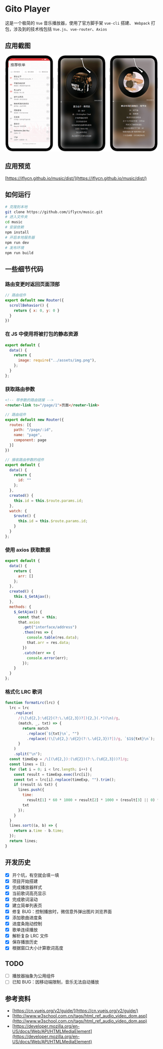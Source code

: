 # Gito Player
这是一个极简的 `Vue` 音乐播放器，使用了官方脚手架 `vue-cli` 搭建、 `Webpack` 打包，涉及到的技术栈包括 `Vue.js`、`vue-router`、`Axios`

## 应用截图
![](https://github.com/iflycn/music/blob/master/dist/screenshot.png)

## 应用预览
[https://iflycn.github.io/music/dist/](https://iflycn.github.io/music/dist/)

## 如何运行
``` bash
# 克隆到本地
git clone https://github.com/iflycn/music.git
# 进入文件夹
cd music
# 安装依赖
npm install
# 开启本地服务器
npm run dev
# 发布环境
npm run build
```

## 一些细节代码

### 路由变更时返回页面顶部
```javascript
// 路由组件
export default new Router({
  scrollBehavior() {
    return { x: 0, y: 0 }
  }
})
```

### 在 JS 中使用将被打包的静态资源
```javascript
export default {
  data() {
    return {
      image: require("../assets/img.png"),
    };
  }
};
```

### 获取路由参数
```html
<!-- 带参数的路由链接 -->
<router-link to="/page/1">页面</router-link>
```
```javascript
// 路由组件
export default new Router({
  routes: [{
    path: "/page/:id",
    name: "page",
    component: page
  }]
})
```
```javascript
// 接收路由参数的组件
export default {
  data() {
    return {
      id: ""
    };
  },
  created() {
    this.id = this.$route.params.id;
  },
  watch: {
    $route() {
      this.id = this.$route.params.id;
    }
  }
};
```

### 使用 axios 获取数据
```javascript
export default {
  data() {
    return {
      arr: []
    };
  },
  created() {
    this.$_GetAjax();
  },
  methods: {
    $_GetAjax() {
      const that = this;
      that.axios
        .get("interface/address")
        .then(res => {
          console.table(res.data);
          that.arr = res.data;
        })
        .catch(err => {
          console.error(err);
        });
    }
  }
};
```

### 格式化 LRC 歌词
```javascript
function formatLrc(lrc) {
  lrc = lrc
    .replace(
      /(\[\d{2,}:\d{2}(?:\.\d{2,3})?]){2,}(.*)(\n)/g,
      (match, _, txt) => {
        return match
          .replace(`${txt}\n`, "")
          .replace(/(\[\d{2,}:\d{2}(?:\.\d{2,3})?])/g, `$1${txt}\n`);
      }
    )
    .split("\n");
  const timeExp = /\[(\d{2,}):(\d{2})(?:\.(\d{2,3}))?]/g;
  const lines = [];
  for (let i = 0; i < lrc.length; i++) {
    const result = timeExp.exec(lrc[i]);
    const txt = lrc[i].replace(timeExp, "").trim();
    if (result && txt) {
      lines.push({
        time:
          result[1] * 60 * 1000 + result[2] * 1000 + (result[3] || 0) * 10,
        txt
      });
    }
  }
  lines.sort((a, b) => {
    return a.time - b.time;
  });
  return lines;
}
```

## 开发历史
- [x] 开个坑，有空就会填一填
- [x] 项目开始搭建
- [x] 完成播放器样式
- [x] 当前歌词高亮显示
- [x] 完成歌词滚动
- [x] 建立简单列表页
- [x] 修复 BUG：控制播放时，微信意外弹出图片浏览界面
- [x] 添加歌曲进度条
- [x] 进度条拖动控制
- [x] 歌单连续播放
- [x] 解析复杂 LRC 文件
- [x] 保存播放历史
- [x] 根据窗口大小计算歌词高度

## TODO
- [ ] 播放器抽象为公用组件
- [ ] 已知 BUG：因移动端限制，音乐无法自动播放

## 参考资料
- [https://cn.vuejs.org/v2/guide/](https://cn.vuejs.org/v2/guide/)
- [http://www.w3school.com.cn/tags/html_ref_audio_video_dom.asp](http://www.w3school.com.cn/tags/html_ref_audio_video_dom.asp)
- [https://developer.mozilla.org/en-US/docs/Web/API/HTMLMediaElement](https://developer.mozilla.org/en-US/docs/Web/API/HTMLMediaElement)
